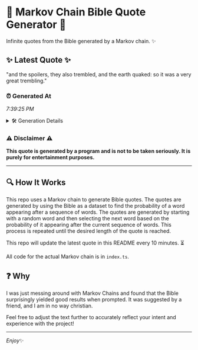 # 📖 Markov Chain Bible Quote Generator 📖

Infinite quotes from the Bible generated by a Markov chain. ✨

## ✨ Latest Quote ✨
"and the spoilers, they also trembled, and the earth quaked: so it was a very great trembling."

### ⏰ Generated At
*7:39:25 PM*

<details>
    <summary>🛠️ Generation Details</summary>
    <p>
        <strong>🌱 Seed:</strong> and<br>
        <strong>🔄 Iterations:</strong> 16<br>
        <strong>📜 Context History:</strong><br>[ and ]: the<br>[ and, the ]: spoilers,<br>[ and, the, spoilers, ]: they<br>[ and, the, spoilers,, they ]: also<br>[ and, the, spoilers,, they, also ]: trembled,<br>[ and, the, spoilers,, they, also, trembled, ]: and<br>[ the, spoilers,, they, also, trembled,, and ]: the<br>[ spoilers,, they, also, trembled,, and, the ]: earth<br>[ they, also, trembled,, and, the, earth ]: quaked:<br>[ also, trembled,, and, the, earth, quaked: ]: so<br>[ trembled,, and, the, earth, quaked:, so ]: it<br>[ and, the, earth, quaked:, so, it ]: was<br>[ the, earth, quaked:, so, it, was ]: a<br>[ earth, quaked:, so, it, was, a ]: very<br>[ quaked:, so, it, was, a, very ]: great<br>[ so, it, was, a, very, great ]: trembling.<br>
    </p>
</details>

### ⚠️ Disclaimer ⚠️
**This quote is generated by a program and is not to be taken seriously. It is purely for entertainment purposes.**

---

## 🔍 How It Works

This repo uses a Markov chain to generate Bible quotes. The quotes are generated by using the Bible as a dataset to find the probability of a word appearing after a sequence of words. The quotes are generated by starting with a random word and then selecting the next word based on the probability of it appearing after the current sequence of words. This process is repeated until the desired length of the quote is reached.

This repo will update the latest quote in this README every 10 minutes. ⏳

All code for the actual Markov chain is in `index.ts`.

## ❓ Why

I was just messing around with Markov Chains and found that the Bible surprisingly yielded good results when prompted. 
It was suggested by a friend, and I am in no way christian.

Feel free to adjust the text further to accurately reflect your intent and experience with the project!

---

*Enjoy*✨
